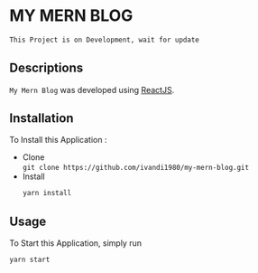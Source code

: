 # MY MERN BLOG

```bash
This Project is on Development, wait for update
```

## Descriptions

`My Mern Blog` was developed using [ReactJS](https://reactjs.org).

## Installation

To Install this Application :

- Clone  
  `git clone https://github.com/ivandi1980/my-mern-blog.git`
- Install
  ```bash
  yarn install
  ```

## Usage

To Start this Application, simply run

```bash
yarn start
```
